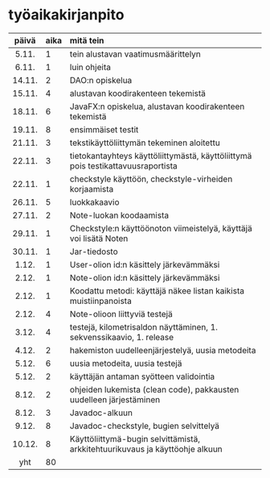 # työaikakirjanpito

| päivä | aika | mitä tein  |
| :----:|:-----| :-----|
| 5.11. |  1   | tein alustavan vaatimusmäärittelyn |
| 6.11. |  1   | luin ohjeita|
| 14.11.|  2   | DAO:n opiskelua|
| 15.11.|  4   | alustavan koodirakenteen tekemistä|
| 18.11.|  6   | JavaFX:n opiskelua, alustavan koodirakenteen tekemistä|
| 19.11.|  8   | ensimmäiset testit
| 21.11.|  3   | tekstikäyttöliittymän tekeminen aloitettu |
| 22.11.|  3   | tietokantayhteys käyttöliittymästä, käyttöliittymä pois testikattavuusraportista |
| 22.11.|  1   | checkstyle käyttöön, checkstyle-virheiden korjaamista |
| 26.11.|  5   | luokkakaavio |
| 27.11.|  2   | Note-luokan koodaamista |
| 29.11.|  1   | Checkstyle:n käyttöönoton viimeistelyä, käyttäjä voi lisätä Noten |
| 30.11.|  1   | Jar-tiedosto|
| 1.12. |  1   | User-olion id:n käsittely järkevämmäksi|
| 2.12. |  1   | Note-olion id:n käsittely järkevämmäksi|
| 2.12. |  1   | Koodattu metodi: käyttäjä näkee listan kaikista muistiinpanoista|
| 2.12. |  4   | Note-olioon liittyviä testejä|
| 3.12. |  4   | testejä, kilometrisaldon näyttäminen, 1. sekvenssikaavio, 1. release|
| 4.12. |  2   | hakemiston uudelleenjärjestelyä, uusia metodeita|
| 5.12. |  6   | uusia metodeita, uusia testejä|
| 5.12. |  2   | käyttäjän antaman syötteen validointia|
| 8.12. |  2   | ohjeiden lukemista (clean code), pakkausten uudelleen järjestäminen| 
| 8.12. |  3   | Javadoc-alkuun|
| 9.12. |  8   | Javadoc-checkstyle, bugien selvittelyä|
| 10.12.|  8   | Käyttöliittymä-bugin selvittämistä, arkkitehtuurikuvaus ja käyttöohje alkuun|
| yht   |  80  | |

  
